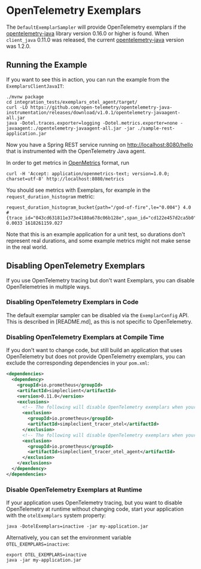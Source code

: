 # OpenTelemetry Exemplars

The `DefaultExemplarSampler` will provide OpenTelemetry exemplars if the [opentelemetry-java](https://github.com/open-telemetry/opentelemetry-java) library version 0.16.0 or higher is found. When `client_java` 0.11.0 was released, the current [opentelemetry-java](https://github.com/open-telemetry/opentelemetry-java) version was 1.2.0.

## Running the Example

If you want to see this in action, you can run the example from the `ExemplarsClientJavaIT`:

```
./mvnw package
cd integration_tests/exemplars_otel_agent/target/
curl -LO https://github.com/open-telemetry/opentelemetry-java-instrumentation/releases/download/v1.0.1/opentelemetry-javaagent-all.jar
java -Dotel.traces.exporter=logging -Dotel.metrics.exporter=none -javaagent:./opentelemetry-javaagent-all.jar -jar ./sample-rest-application.jar
```

Now you have a Spring REST service running on [http://localhost:8080/hello](http://localhost:8080/hello) that is instrumented with the OpenTelemetry Java agent.

In order to get metrics in [OpenMetrics](http://openmetrics.io) format, run

```
curl -H 'Accept: application/openmetrics-text; version=1.0.0; charset=utf-8' http://localhost:8080/metrics
```

You should see metrics with Exemplars, for example in the `request_duration_histogram` metric:

```
request_duration_histogram_bucket{path="/god-of-fire",le="0.004"} 4.0 # {trace_id="043cd631811e373e4180a678c06b128e",span_id="cd122e457d2ca5b0"} 0.0033 1618261159.027
```

Note that this is an example application for a unit test, so durations don't represent real durations, and some example metrics might not make sense in the real world.

## Disabling OpenTelemetry Exemplars

If you use OpenTelemetry tracing but don't want Exemplars, you can disable OpenTelemetries in multiple ways.

### Disabling OpenTelemetry Exemplars in Code

The default exemplar sampler can be disabled via the `ExemplarConfig` API. This is described in [README.md], as this is not specific to OpenTelemetry.

### Disabling OpenTelemetry Exemplars at Compile Time

If you don't want to change code, but still build an application that uses OpenTelemetry but does not provide OpenTelemetry exemplars,
you can exclude the corresponding dependencies in your `pom.xml`:

```xml
<dependencies>
  <dependency>
    <groupId>io.prometheus</groupId>
    <artifactId>simpleclient</artifactId>
    <version>0.11.0</version>
    <exclusions>
      <!-- The following will disable OpenTelemetry exemplars when your application uses OpenTelemetry directly -->
      <exclusion>
        <groupId>io.prometheus</groupId>
        <artifactId>simpleclient_tracer_otel</artifactId>
      </exclusion>
      <!-- The following will disable OpenTelemetry exemplars when your application uses the OpenTelemetry Java agent -->
      <exclusion>
        <groupId>io.prometheus</groupId>
        <artifactId>simpleclient_tracer_otel_agent</artifactId>
      </exclusion>
    </exclusions>
  </dependency>
</dependencies>
```

### Disable OpenTelemetry Exemplars at Runtime

If your application uses OpenTelemetry tracing, but you want to disable OpenTelemetry at runtime without changing code,
start your application with the `otelExemplars` system property:

```
java -DotelExemplars=inactive -jar my-application.jar
```

Alternatively, you can set the environment variable `OTEL_EXEMPLARS=inactive`:

```
export OTEL_EXEMPLARS=inactive
java -jar my-application.jar
```
